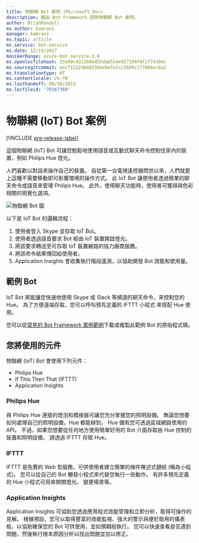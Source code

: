 ```yaml
---
title: 物聯網 Bot 案例 |Microsoft Docs
description: 藉由 Bot Framework 探索物聯網 Bot 案例。
author: BrianRandell
ms.author: kamrani
manager: kamrani
ms.topic: article
ms.service: bot-service
ms.date: 12/13/2017
monikerRange: azure-bot-service-3.0
ms.openlocfilehash: 53a99c4313604d55da6554e927109f0f2f74104c
ms.sourcegitcommit: eacf1522d648338eebefe2cc5686c1f7866ec6a2
ms.translationtype: HT
ms.contentlocale: zh-TW
ms.lasthandoff: 08/30/2019
ms.locfileid: "70167360"
---
```

# <a name="internet-of-things-iot-bot-scenario"></a>物聯網 (IoT) Bot 案例

[!INCLUDE [pre-release-label](includes/pre-release-label-v3.md)]

這個物聯網 (IoT) Bot 可讓您輕鬆地使用語音或互動式聊天命令控制住家內的裝置，例如 Philips Hue 燈光。

人們喜歡以對話來操作自己的裝置。 自從第一台電視遙控器問世以來，人們就愛上這種不需要移動即可影響環境的操作方式。 此 IoT Bot 讓使用者透過簡單的聊天命令或語音來管理 Philips Hue。 此外，使用聊天功能時，使用者可獲得與色彩相關的視覺化選項。

![物聯網 Bot 圖](~/media/scenarios/bot-service-scenario-iot-bot.png)

以下是 IoT Bot 的邏輯流程：

1. 使用者登入 Skype 並存取 IoT Bot。
2. 使用者透過語音要求 Bot 經由 IoT 裝置開啟燈光。
3. 將該要求轉送至可存取 IoT 裝置網路的協力廠商服務。
4. 將該命令結果傳回給使用者。
5. Application Insights 會收集執行階段遙測，以協助開發 Bot 效能和使用量。

## <a name="sample-bot"></a>範例 Bot
IoT Bot 將能讓您快速地使用 Skype 或 Slack 等頻道的聊天命令，來控制您的 Hue。 為了方便遠端存取，您可以呼叫預先定義的 IFTTT 小程式 來搭配 Hue 使用。

您可以從[常見的 Bot Framework 案例範例](https://aka.ms/abs-scenarios)下載或複製此範例 Bot 的原始程式碼。

## <a name="components-youll-use"></a>您將使用的元件
物聯網 (IoT) Bot 會使用下列元件：
-   Philips Hue
-   If This Then That (IFTTT)
-   Application Insights

### <a name="philips-hue"></a>Philips Hue
與 Philips Hue 連接的燈泡和橋接器可讓您充分掌握您的照明設備。 無論您想要如何處理自己的照明設備，Hue 都能辦到。 Hue 備有您可透過區域網路使用的 API。 不過，如果您想要從任何地方使用簡單好用的 Bot 介面存取由 Hue 控制的裝置和照明設備， 請透過 IFTTT 存取 Hue。

### <a name="ifttt"></a>IFTTT
IFTTT 是免費的 Web 型服務，可供使用者建立簡單的條件陳述式鏈結 (稱為小程式)。 您可以從自己的 Bot 觸發小程式來代替您執行一些動作。 有許多預先定義的 Hue 小程式可用來開關燈光、 變更場景等。

### <a name="application-insights"></a>Application Insights
Application Insights 可協助您透過應用程式效能管理和立即分析，取得可操作的見解。 根據預設，您可以取得豐富的效能監視、強大的警示與便於取用的儀表板，以協助確保您的 Bot 可供使用，並如預期般執行。 您可以快速查看是否遇到問題，然後執行根本原因分析以找出問題並加以修正。
